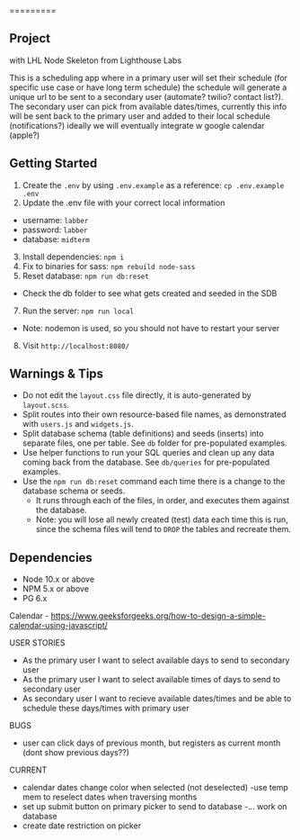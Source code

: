 
=========

## Project
with LHL Node Skeleton from Lighthouse Labs

This is a scheduling app where in a primary user will set their schedule (for specific use case or have long term schedule) the schedule will generate a unique url to be sent to a secondary user (automate? twilio? contact list?). The secondary user can pick from available dates/times, currently this info will be sent back to the primary user and added to their local schedule (notifications?) ideally we will eventually integrate w google calendar (apple?)


## Getting Started

1. Create the `.env` by using `.env.example` as a reference: `cp .env.example .env`
2. Update the .env file with your correct local information
  - username: `labber`
  - password: `labber`
  - database: `midterm`
3. Install dependencies: `npm i`
4. Fix to binaries for sass: `npm rebuild node-sass`
5. Reset database: `npm run db:reset`
  - Check the db folder to see what gets created and seeded in the SDB
7. Run the server: `npm run local`
  - Note: nodemon is used, so you should not have to restart your server
8. Visit `http://localhost:8080/`

## Warnings & Tips

- Do not edit the `layout.css` file directly, it is auto-generated by `layout.scss`.
- Split routes into their own resource-based file names, as demonstrated with `users.js` and `widgets.js`.
- Split database schema (table definitions) and seeds (inserts) into separate files, one per table. See `db` folder for pre-populated examples.
- Use helper functions to run your SQL queries and clean up any data coming back from the database. See `db/queries` for pre-populated examples.
- Use the `npm run db:reset` command each time there is a change to the database schema or seeds.
  - It runs through each of the files, in order, and executes them against the database.
  - Note: you will lose all newly created (test) data each time this is run, since the schema files will tend to `DROP` the tables and recreate them.

## Dependencies

- Node 10.x or above
- NPM 5.x or above
- PG 6.x

Calendar -
https://www.geeksforgeeks.org/how-to-design-a-simple-calendar-using-javascript/



USER STORIES
* As the primary user I want to select available days to send to    secondary user
* As the primary user I want to select available times of days to send to secondary user
* As secondary user I want to recieve available dates/times and be able to schedule these days/times with primary user

BUGS
- user can click days of previous month, but registers as current month (dont show previous days??)

CURRENT
- calendar dates change color when selected (not deselected)
-use temp mem to reselect dates when traversing months
- set up submit button on primary picker to send to database
-... work on database
- create date restriction on picker
